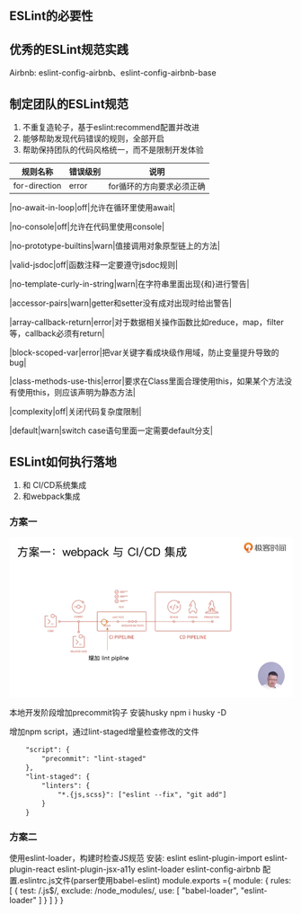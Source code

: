 ## ESLint的必要性
## 优秀的ESLint规范实践

Airbnb: eslint-config-airbnb、eslint-config-airbnb-base

## 制定团队的ESLint规范
1. 不重复造轮子，基于eslint:recommend配置并改进
2. 能够帮助发现代码错误的规则，全部开启
3. 帮助保持团队的代码风格统一，而不是限制开发体验

|规则名称|错误级别|说明|
|-|-|-|
|for-direction|error|for循环的方向要求必须正确|

|no-await-in-loop|off|允许在循环里使用await|

|no-console|off|允许在代码里使用console|

|no-prototype-builtins|warn|值接调用对象原型链上的方法|

|valid-jsdoc|off|函数注释一定要遵守jsdoc规则|

|no-template-curly-in-string|warn|在字符串里面出现{和}进行警告|

|accessor-pairs|warn|getter和setter没有成对出现时给出警告|

|array-callback-return|error|对于数据相关操作函数比如reduce，map，filter等，callback必须有return|

|block-scoped-var|error|把var关键字看成块级作用域，防止变量提升导致的bug|

|class-methods-use-this|error|要求在Class里面合理使用this，如果某个方法没有使用this，则应该声明为静态方法|

|complexity|off|关闭代码复杂度限制|

|default|warn|switch case语句里面一定需要default分支|

## ESLint如何执行落地
1. 和 CI/CD系统集成
2. 和webpack集成

### 方案一
![ESlint](./ESLint.png)

本地开发阶段增加precommit钩子
安装husky
npm i husky -D

增加npm script，通过lint-staged增量检查修改的文件

```
    "script": {
        "precommit": "lint-staged"
    },
    "lint-staged": {
        "linters": {
            "*.{js,scss}": ["eslint --fix", "git add"]
        }
    }
```
### 方案二
使用eslint-loader，构建时检查JS规范
安装: eslint eslint-plugin-import eslint-plugin-react eslint-plugin-jsx-a11y eslint-loader eslint-config-airbnb
配置.eslintrc.js文件(parser使用babel-eslint)
module.exports ={
    module: {
        rules: [
            {
                test: /\.js$/,
                exclude: /node_modules/,
                use: [
                    "babel-loader",
                    "eslint-loader"
                ]
            }
        ]
    }
}







